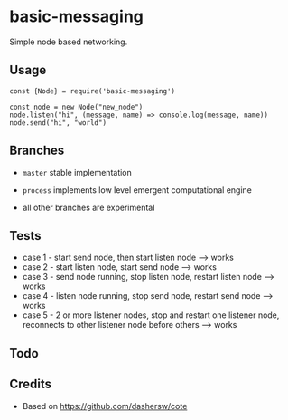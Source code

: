 # basic-messaging
Simple node based networking.

## Usage

```
const {Node} = require('basic-messaging')

const node = new Node("new_node")
node.listen("hi", (message, name) => console.log(message, name))
node.send("hi", "world")

```

## Branches

- `master` stable implementation
- `process` implements low level emergent computational engine

- all other branches are experimental

## Tests
- case 1 - start send node, then start listen node --> works
- case 2 - start listen node, start send node --> works
- case 3 - send node running, stop listen node, restart listen node --> works
- case 4 - listen node running, stop send node, restart send node --> works
- case 5 - 2 or more listener nodes, stop and restart one listener node, reconnects to other listener node before others --> works

## Todo


## Credits
- Based on https://github.com/dashersw/cote
